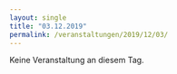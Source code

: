 ```yaml
---
layout: single
title: "03.12.2019"
permalink: /veranstaltungen/2019/12/03/
---
```


Keine Veranstaltung an diesem Tag.
